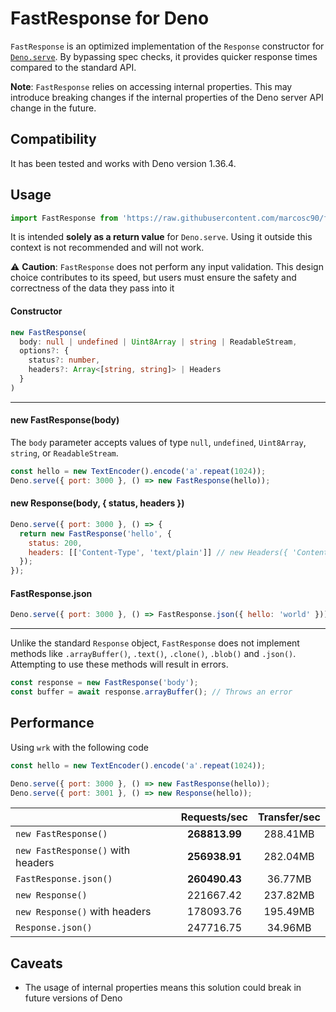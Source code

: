 # FastResponse for Deno

`FastResponse` is an optimized implementation of the `Response` constructor for [`Deno.serve`](https://deno.land/api@v1.36.4?s=Deno.serve). By bypassing spec checks, it provides quicker response times compared to the standard API.

**Note**: `FastResponse` relies on accessing internal properties. This may introduce breaking changes if the internal properties of the Deno server API change in the future.

## Compatibility

It has been tested and works with Deno version 1.36.4.

## Usage

```javascript
import FastResponse from 'https://raw.githubusercontent.com/marcosc90/fast-response/master/index.js';
```

It is intended **solely as a return value** for `Deno.serve`. Using it outside this context is not recommended and will not work.

⚠️ **Caution**: `FastResponse` does not perform any input validation. This design choice contributes to its speed, but users must ensure the safety and correctness of the data they pass into it

#### Constructor

```typescript
new FastResponse(
  body: null | undefined | Uint8Array | string | ReadableStream,
  options?: {
    status?: number,
    headers?: Array<[string, string]> | Headers
  }
)
```

---

#### new FastResponse(body)

The `body` parameter accepts values of type `null`, `undefined`, `Uint8Array`, `string`, or `ReadableStream`.

```js
const hello = new TextEncoder().encode('a'.repeat(1024));
Deno.serve({ port: 3000 }, () => new FastResponse(hello));
```

#### new Response(body, { status, headers })

```js
Deno.serve({ port: 3000 }, () => {
  return new FastResponse('hello', {
    status: 200,
    headers: [['Content-Type', 'text/plain']] // new Headers({ 'Content-Type': 'text/plain' })
  });
});
```

#### FastResponse.json

```js
Deno.serve({ port: 3000 }, () => FastResponse.json({ hello: 'world' }));
```

---

Unlike the standard `Response` object, `FastResponse` does not implement methods like `.arrayBuffer()`, `.text()`, `.clone()`, `.blob()` and `.json()`. Attempting to use these methods will result in errors.

```javascript
const response = new FastResponse('body');
const buffer = await response.arrayBuffer(); // Throws an error
```

## Performance

Using `wrk` with the following code

```js
const hello = new TextEncoder().encode('a'.repeat(1024));

Deno.serve({ port: 3000 }, () => new FastResponse(hello));
Deno.serve({ port: 3001 }, () => new Response(hello));
```

|                                   | Requests/sec  | Transfer/sec |
| --------------------------------- | :-----------: | :----------: |
| `new FastResponse()`              | **268813.99** |   288.41MB   |
| `new FastResponse()` with headers | **256938.91** |   282.04MB   |
| `FastResponse.json()`             | **260490.43** |   36.77MB    |
| `new Response()`                  |   221667.42   |   237.82MB   |
| `new Response()` with headers     |   178093.76   |   195.49MB   |
| `Response.json()`                 |   247716.75   |   34.96MB    |

## Caveats

- The usage of internal properties means this solution could break in future versions of Deno
